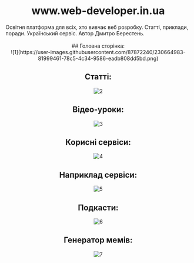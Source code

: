 <h1 align="center">www.web-developer.in.ua </h1>
Освітня платформа для всіх, хто вивчає веб розробку. Статті, приклади, поради. Український сервіс. Автор Дмитро Берестень. 
<br><br/>  
  
  
  
<center>## Головна сторінка:<center/>
![1](https://user-images.githubusercontent.com/87872240/230664983-81999461-78c5-4c34-9586-eadb808dd5bd.png)

## Статті:
![2](https://user-images.githubusercontent.com/87872240/230665544-682ce9b5-e978-4806-a0d1-b5c738a20f22.png)

## Відео-уроки:
![3](https://user-images.githubusercontent.com/87872240/230665049-d60399c7-0af2-48dc-b527-f90b80865b8f.png)

## Корисні сервіси:
![4](https://user-images.githubusercontent.com/87872240/230665101-27ee1d3a-193a-4ab6-afa0-c5c64f34f0c4.png)

## Наприклад сервіси:
![5](https://user-images.githubusercontent.com/87872240/230676044-60b83907-2b6f-4963-ab68-a323af9483ca.png)

## Подкасти:
![6](https://user-images.githubusercontent.com/87872240/230665178-d57bc709-96df-4490-9e37-855e0c184ddd.png)

## Генератор мемів:
![7](https://user-images.githubusercontent.com/87872240/230665715-a3728def-d781-4e41-afca-59379d6d15c2.png)
